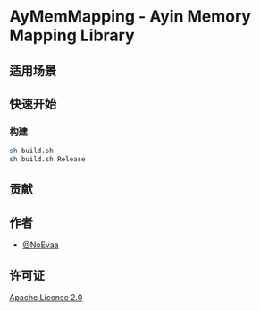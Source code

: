 # AyMemMapping - Ayin Memory Mapping Library

## 适用场景

## 快速开始

### 构建

```bash
sh build.sh
sh build.sh Release
```

## 贡献

## 作者

- [@NoEvaa](https://github.com/NoEvaa)

## 许可证

[Apache License 2.0](LICENSE)

